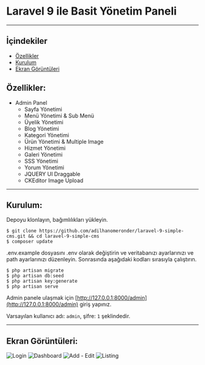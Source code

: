 # Laravel 9 ile Basit Yönetim Paneli
-----
## İçindekiler

* [Özellikler](#item1)
* [Kurulum](#item2)
* [Ekran Görüntüleri](#item3)

<a name="item1"></a>
## Özellikler:
* Admin Panel
  * Sayfa Yönetimi
  * Menü Yönetimi & Sub Menü
  * Üyelik Yönetimi
  * Blog Yönetimi
  * Kategori Yönetimi
  * Ürün Yönetimi & Multiple Image
  * Hizmet Yönetimi
  * Galeri Yönetimi
  * SSS Yönetimi
  * Yorum Yönetimi
  * JQUERY UI Draggable
  * CKEditor Image Upload
-----

<a name="item2"></a>
## Kurulum:

Depoyu klonlayın, bağımlılıkları yükleyin.

    $ git clone https://github.com/adilhanomeronder/laravel-9-simple-cms.git && cd laravel-9-simple-cms
    $ composer update

.env.example dosyasını .env olarak değiştirin ve veritabanızı ayarlarınızı ve path ayarlarınızı düzenleyin. Sonrasında aşağıdaki kodları sırasıyla çalıştırın.

    $ php artisan migrate
    $ php artisan db:seed
    $ php artisan key:generate
    $ php artisan serve

Admin panele ulaşmak için [http://127.0.0.1:8000/admin](http://127.0.0.1:8000/admin) giriş yapınız.

Varsayılan kullanıcı adı: `admin`, şifre: `1` şeklindedir.

-----

<a name="item3"></a>
## Ekran Görüntüleri:

![Login](https://programyukle.net/upload/simple-cms-admin/login.png)
![Dashboard](https://programyukle.net/upload/simple-cms-admin/dashboard.png)
![Add - Edit](https://programyukle.net/upload/simple-cms-admin/add.png)
![Listing](https://programyukle.net/upload/simple-cms-admin/listing.png)






